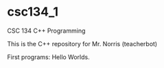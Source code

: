 # csc134_1
CSC 134 C++ Programming

This is the C++ repository for Mr. Norris (teacherbot)

First programs: Hello Worlds.